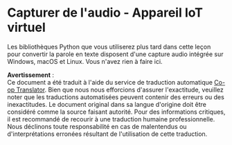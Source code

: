 <!--
CO_OP_TRANSLATOR_METADATA:
{
  "original_hash": "e4f2925acb211765889c3b51b9116ceb",
  "translation_date": "2025-08-25T00:34:37+00:00",
  "source_file": "6-consumer/lessons/1-speech-recognition/virtual-device-audio.md",
  "language_code": "fr"
}
-->
# Capturer de l'audio - Appareil IoT virtuel

Les bibliothèques Python que vous utiliserez plus tard dans cette leçon pour convertir la parole en texte disposent d'une capture audio intégrée sur Windows, macOS et Linux. Vous n'avez rien à faire ici.

**Avertissement** :  
Ce document a été traduit à l'aide du service de traduction automatique [Co-op Translator](https://github.com/Azure/co-op-translator). Bien que nous nous efforcions d'assurer l'exactitude, veuillez noter que les traductions automatisées peuvent contenir des erreurs ou des inexactitudes. Le document original dans sa langue d'origine doit être considéré comme la source faisant autorité. Pour des informations critiques, il est recommandé de recourir à une traduction humaine professionnelle. Nous déclinons toute responsabilité en cas de malentendus ou d'interprétations erronées résultant de l'utilisation de cette traduction.